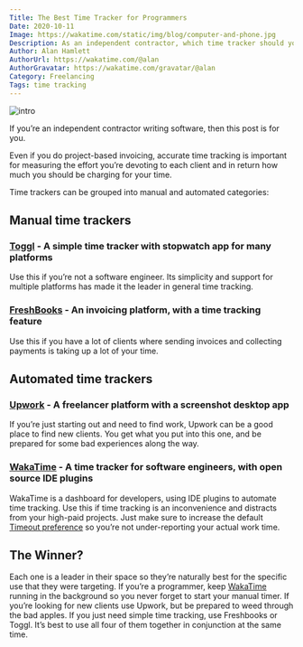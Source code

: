 ```yaml
---
Title: The Best Time Tracker for Programmers
Date: 2020-10-11
Image: https://wakatime.com/static/img/blog/computer-and-phone.jpg
Description: As an independent contractor, which time tracker should you use?
Author: Alan Hamlett
AuthorUrl: https://wakatime.com/@alan
AuthorGravatar: https://wakatime.com/gravatar/@alan
Category: Freelancing
Tags: time tracking
---
```


![intro](https://wakatime.com/static/img/blog/computer-and-phone.jpg)

If you’re an independent contractor writing software, then this post is for you.

Even if you do project-based invoicing, accurate time tracking is important for measuring the effort you’re devoting to each client and in return how much you should be charging for your time.

Time trackers can be grouped into manual and automated categories:

## Manual time trackers

### [Toggl][toggl] - A simple time tracker with stopwatch app for many platforms

Use this if you’re not a software engineer.
Its simplicity and support for multiple platforms has made it the leader in general time tracking.

### [FreshBooks][freshbooks] - An invoicing platform, with a time tracking feature

Use this if you have a lot of clients where sending invoices and collecting payments is taking up a lot of your time.

## Automated time trackers

### [Upwork][upwork] - A freelancer platform with a screenshot desktop app

If you’re just starting out and need to find work, Upwork can be a good place to find new clients.
You get what you put into this one, and be prepared for some bad experiences along the way.

### [WakaTime][wakatime] - A time tracker for software engineers, with open source IDE plugins

WakaTime is a dashboard for developers, using IDE plugins to automate time tracking.
Use this if time tracking is an inconvenience and distracts from your high-paid projects.
Just make sure to increase the default [Timeout preference][timeout] so you’re not under-reporting your actual work time.

## The Winner?

Each one is a leader in their space so they’re naturally best for the specific use that they were targeting.
If you’re a programmer, keep [WakaTime][wakatime] running in the background so you never forget to start your manual timer.
If you’re looking for new clients use Upwork, but be prepared to weed through the bad apples.
If you just need simple time tracking, use Freshbooks or Toggl.
It’s best to use all four of them together in conjunction at the same time.


[toggl]: https://www.toggl.com/?utm_source=wakatime
[freshbooks]: https://www.freshbooks.com/?utm_source=wakatime
[upwork]: https://www.buzzfeednews.com/article/carolineodonovan/upwork-freelancers-work-diary-keystrokes-screenshot
[wakatime]: https://wakatime.com/
[timeout]: https://wakatime.com/blog/27-fill-the-gaps-in-your-coding-activity
